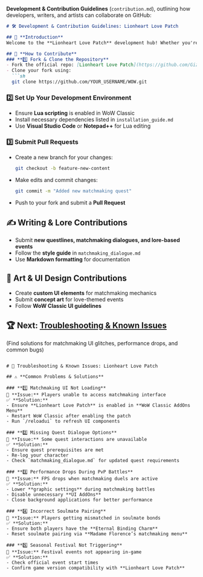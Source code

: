 **Development & Contribution Guidelines** (`contribution.md`), outlining how developers, writers, and artists can collaborate on GitHub:

```md
# 🛠️ Development & Contribution Guidelines: Lionheart Love Patch  

## 🌟 **Introduction**  
Welcome to the **Lionheart Love Patch** development hub! Whether you're a **coder, writer, artist, or tester**, your contributions help shape this unique matchmaking experience in WoW Classic.  

## 🔧 **How to Contribute**  
### **1️⃣ Fork & Clone the Repository**  
- Fork the official repo: [Lionheart Love Patch](https://github.com/GizzZmo/WOW)  
- Clone your fork using:  
  ```sh
  git clone https://github.com/YOUR_USERNAME/WOW.git
  ```

### **2️⃣ Set Up Your Development Environment**  
- Ensure **Lua scripting** is enabled in WoW Classic  
- Install necessary dependencies listed in `installation_guide.md`  
- Use **Visual Studio Code** or **Notepad++** for Lua editing  

### **3️⃣ Submit Pull Requests**  
- Create a new branch for your changes:  
  ```sh
  git checkout -b feature-new-content
  ```
- Make edits and commit changes:  
  ```sh
  git commit -m "Added new matchmaking quest"
  ```
- Push to your fork and submit a **Pull Request**  

## ✍️ **Writing & Lore Contributions**  
- Submit **new questlines, matchmaking dialogues, and lore-based events**  
- Follow the **style guide** in `matchmaking_dialogue.md`  
- Use **Markdown formatting** for documentation  

## 🎨 **Art & UI Design Contributions**  
- Create **custom UI elements** for matchmaking mechanics  
- Submit **concept art** for love-themed events  
- Follow **WoW Classic UI guidelines**  

## 🏆 **Next: [Troubleshooting & Known Issues](#troubleshooting.md)**  
(Find solutions for matchmaking UI glitches, performance drops, and common bugs)  
```

# 🔧 Troubleshooting & Known Issues: Lionheart Love Patch  

## ⚠️ **Common Problems & Solutions**  

### **1️⃣ Matchmaking UI Not Loading**  
🔹 **Issue:** Players unable to access matchmaking interface  
✅ **Solution:**  
- Ensure **Lionheart Love Patch** is enabled in **WoW Classic AddOns Menu**  
- Restart WoW Classic after enabling the patch  
- Run `/reloadui` to refresh UI components  

### **2️⃣ Missing Quest Dialogue Options**  
🔹 **Issue:** Some quest interactions are unavailable  
✅ **Solution:**  
- Ensure quest prerequisites are met  
- Re-log your character  
- Check `matchmaking_dialogue.md` for updated quest requirements  

### **3️⃣ Performance Drops During PvP Battles**  
🔹 **Issue:** FPS drops when matchmaking duels are active  
✅ **Solution:**  
- Lower **graphic settings** during matchmaking battles  
- Disable unnecessary **UI AddOns**  
- Close background applications for better performance  

### **4️⃣ Incorrect Soulmate Pairing**  
🔹 **Issue:** Players getting mismatched in soulmate bonds  
✅ **Solution:**  
- Ensure both players have the **Eternal Binding Charm**  
- Reset soulmate pairing via **Madame Florence’s matchmaking menu**  

### **5️⃣ Seasonal Festival Not Triggering**  
🔹 **Issue:** Festival events not appearing in-game  
✅ **Solution:**  
- Check official event start times  
- Confirm game version compatibility with **Lionheart Love Patch**  
 

